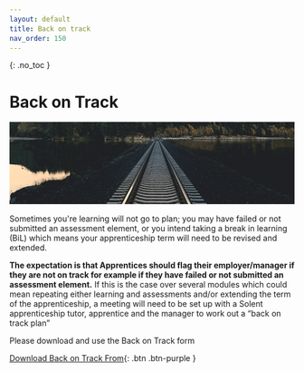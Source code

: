 ```yaml
---
layout: default
title: Back on track
nav_order: 150
---
```


{: .no_toc }

# Back on Track

![tracks](images/jordan-steranka-x26Rojv0GoA-unsplash.jpg)

Sometimes you're learning will not go to plan; you may have failed or not submitted an assessment element, or you intend taking a break in learning (BiL) which means your apprenticeship term will need to be revised and extended. 

**The expectation is that Apprentices should flag their employer/manager if they are not on track for example if they have failed or not submitted an assessment element.** If this is the case over several modules which could mean repeating either learning and assessments and/or extending the term of the apprenticeship, a meeting will need to be set up with a Solent apprenticeship tutor, apprentice and the manager to work out a “back on track plan”

Please download and use the Back on Track form

[Download Back on Track From](https://github.com/martinsolent/solent_store/raw/main/docs/COMPUTING%20APPRENTICESHIP%20BACK%20ON%20TRACK%20FORM.docx){: .btn .btn-purple }